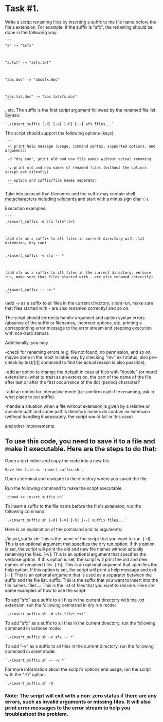 # Task #1.

Write a script renaming files by inserting a suffix to the file name before the file's extension. For example, if the suffix is "sfx", the renaming should be done in the following way: 

	```
	"a" -> "asfx"



	"a.txt" -> "asfx.txt"



	"abc.doc" -> "abcsfx.doc"



	"abc.txt.doc" -> "abc.txtsfx.doc"
	```

, etc. The suffix is the first script argument followed by the renamed file list. Syntax:


	`./insert_suffix [-d] [-v] [-h] [--] sfx files...`

The script should support the following options (keys):


	```
	 -h print help message (usage, command syntax, supported options, and arguments)

	 -d "dry run", print old and new file names without actual renaming

	 -v print old and new names of renamed files (without the options script act silently)

	 -- option and suffix/file names separator
	 ```


Take into account that filenames and the suffix may contain shell metacharacters including wildcards and start with a minus sign char (-).


Execution examples:


	```
	./insert_suffix -d sfx file*.txt



	(add sfx as a suffix to all files in current directory with .txt extension, dry run)


	./insert_suffix -v sfx -- *



	(add sfx as a suffix to all files in the current directory, verbose run, make sure that files started with - are also renamed correctly)


	./insert_suffix -- -v *
	```

(add -v as a suffix to all files in the current directory, silent run, make sure that files started with - are also renamed correctly) and so on.

The script should correctly handle argument and option syntax errors (absence of the suffix or filenames, incorrect options, etc, printing a corresponding error message to the error stream and stopping execution with non-zero status).

Additionally, you may

-check for renaming errors (e.g. file not found, no permission, and so on, maybe done in the most reliable way by checking "mv" exit status, also pre-check by test/[/[[ command to find the actual reason is also possible);
	
-add an option to change the default in case of files with "double" (or more) extensions (what to treat as an extension, the part of the name of the file after last or after the first occurrence of the dot (period) character?
	
-add an option for interactive mode (i.e. confirm each file renaming, ask in what place to put suffix);
	
-handle a situation when a file without extension is given by a relative or absolute path and some path's directory names do contain an extension (without handling it separately, the script would fail in this case)
	
and other improvements.

## To use this code, you need to save it to a file and make it executable. Here are the steps to do that:

Open a text editor and copy the code into a new file.

	Save the file as `insert_suffix.sh`.

Open a terminal and navigate to the directory where you saved the file.

Run the following command to make the script executable:

	`chmod +x insert_suffix.sh`

To insert a suffix to the file name before the file's extension, run the following command:

	`./insert_suffix.sh [-d] [-v] [-h] [--] suffix files...`

Here is an explanation of the command and its arguments:

./insert_suffix.sh: This is the name of the script that you want to run.
[-d]: This is an optional argument that specifies the dry run option. If this option is set, the script will print the old and new file names without actually renaming the files.
[-v]: This is an optional argument that specifies the verbose option. If this option is set, the script will print the old and new names of renamed files.
[-h]: This is an optional argument that specifies the help option. If this option is set, the script will print a help message and exit.
[--]: This is an optional argument that is used as a separator between the suffix and the file list.
suffix: This is the suffix that you want to insert into the file names.
files...: This is the list of files that you want to rename.
Here are some examples of how to use the script:

To add "sfx" as a suffix to all files in the current directory with the .txt extension, run the following command in dry run mode:

	`./insert_suffix.sh -d sfx file*.txt`

To add "sfx" as a suffix to all files in the current directory, run the following command in verbose mode:

	`./insert_suffix.sh -v sfx -- *`

To add "-v" as a suffix to all files in the current directory, run the following command in silent mode:

	`./insert_suffix.sh -- -v *`

For more information about the script's options and usage, run the script with the "-h" option:

	`./insert_suffix.sh -h`

### Note: The script will exit with a non-zero status if there are any errors, such as invalid arguments or missing files. It will also print error messages to the error stream to help you troubleshoot the problem.

